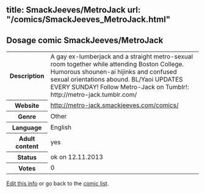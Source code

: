 title: SmackJeeves/MetroJack
url: "/comics/SmackJeeves_MetroJack.html"
---
Dosage comic SmackJeeves/MetroJack
-----------------------------------------

<p id="msg"></p>
<script type="text/javascript">
if (window.location.search === '?edit_info_mail=sent_ok') {
  var elem = document.getElementById("msg");
  elem.innerHTML = 'Edited information sucessfully sent for review, which is usually done daily. Thanks!';
  elem.className = 'ok';
}
</script>
<table class="comicinfo">
<tr>
<th>Description</th><td>A gay ex-lumberjack and a straight metro-sexual room together while attending Boston College. Humorous shounen-ai hijinks and confused sexual orientations abound. BL/Yaoi UPDATES EVERY SUNDAY! Follow Metro-Jack on Tumblr!: http://metro-jack.tumblr.com/</td>
</tr>
<tr>
<th>Website</th><td><a href="http://metro-jack.smackjeeves.com/comics/">http://metro-jack.smackjeeves.com/comics/</a></td>
</tr>
<tr>
<th>Genre</th><td>Other</td>
</tr>
<tr>
<th>Language</th><td>English</td>
</tr>
<tr>
<th>Adult content</th><td>yes</td>
</tr>
<tr>
<th>Status</th><td>ok on 12.11.2013</td>
</tr>
<tr>
<th>Votes</th><td>0</td>
</tr>
</table>

[Edit this info](SmackJeeves_MetroJack_edit.html) or go back to the [comic list](../comic-index.html).
